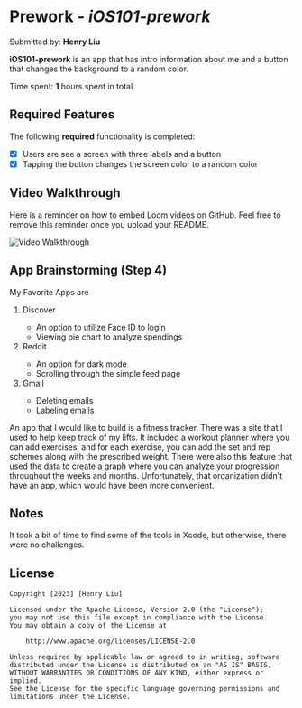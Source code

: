 # Prework - *iOS101-prework*

Submitted by: **Henry Liu**

**iOS101-prework** is an app that has intro information about me and a button that changes the background to a random color. 

Time spent: **1** hours spent in total

## Required Features

The following **required** functionality is completed:

- [X] Users are see a screen with three labels and a button
- [X] Tapping the button changes the screen color to a random color
 
## Video Walkthrough

Here is a reminder on how to embed Loom videos on GitHub. Feel free to remove this reminder once you upload your README. 

<img src='https://i.imgur.com/f1Ew63R.gif' title='Video Walkthrough' width='' alt='Video Walkthrough' />

## App Brainstorming (Step 4)
My Favorite Apps are
<ol>
  <li>Discover</li>
  <ul>
    <li>An option to utilize Face ID to login</li>
    <li>Viewing pie chart to analyze spendings</li>
  </ul>
  <li>Reddit</li>
  <ul>
    <li>An option for dark mode</li>
    <li>Scrolling through the simple feed page</li>
  </ul>
  <li>Gmail</li>
  <ul>
    <li>Deleting emails</li>
    <li>Labeling emails</li>
  </ul>
</ol>

An app that I would like to build is a fitness tracker. There was a site that I used
to help keep track of my lifts. It included a workout planner where you can add exercises, and
for each exercise, you can add the set and rep schemes along with the prescribed weight. There were also
this feature that used the data to create a graph where you can analyze your progression throughout the weeks
and months. Unfortunately, that organization didn't have an app, which would have been more convenient. 

## Notes

It took a bit of time to find some of the tools in Xcode, but otherwise, there were no challenges. 

## License

    Copyright [2023] [Henry Liu]

    Licensed under the Apache License, Version 2.0 (the "License");
    you may not use this file except in compliance with the License.
    You may obtain a copy of the License at

        http://www.apache.org/licenses/LICENSE-2.0

    Unless required by applicable law or agreed to in writing, software
    distributed under the License is distributed on an "AS IS" BASIS,
    WITHOUT WARRANTIES OR CONDITIONS OF ANY KIND, either express or implied.
    See the License for the specific language governing permissions and
    limitations under the License.
